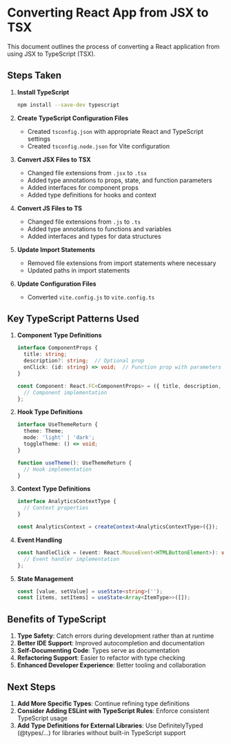 # Converting React App from JSX to TSX

This document outlines the process of converting a React application from using JSX to TypeScript (TSX).

## Steps Taken

1. **Install TypeScript**
   ```bash
   npm install --save-dev typescript
   ```

2. **Create TypeScript Configuration Files**
   - Created `tsconfig.json` with appropriate React and TypeScript settings
   - Created `tsconfig.node.json` for Vite configuration

3. **Convert JSX Files to TSX**
   - Changed file extensions from `.jsx` to `.tsx`
   - Added type annotations to props, state, and function parameters
   - Added interfaces for component props
   - Added type definitions for hooks and context

4. **Convert JS Files to TS**
   - Changed file extensions from `.js` to `.ts`
   - Added type annotations to functions and variables
   - Added interfaces and types for data structures

5. **Update Import Statements**
   - Removed file extensions from import statements where necessary
   - Updated paths in import statements

6. **Update Configuration Files**
   - Converted `vite.config.js` to `vite.config.ts`

## Key TypeScript Patterns Used

1. **Component Type Definitions**
   ```typescript
   interface ComponentProps {
     title: string;
     description?: string;  // Optional prop
     onClick: (id: string) => void;  // Function prop with parameters
   }
   
   const Component: React.FC<ComponentProps> = ({ title, description, onClick }) => {
     // Component implementation
   };
   ```

2. **Hook Type Definitions**
   ```typescript
   interface UseThemeReturn {
     theme: Theme;
     mode: 'light' | 'dark';
     toggleTheme: () => void;
   }
   
   function useTheme(): UseThemeReturn {
     // Hook implementation
   }
   ```

3. **Context Type Definitions**
   ```typescript
   interface AnalyticsContextType {
     // Context properties
   }
   
   const AnalyticsContext = createContext<AnalyticsContextType>({});
   ```

4. **Event Handling**
   ```typescript
   const handleClick = (event: React.MouseEvent<HTMLButtonElement>): void => {
     // Event handler implementation
   };
   ```

5. **State Management**
   ```typescript
   const [value, setValue] = useState<string>('');
   const [items, setItems] = useState<Array<ItemType>>([]);
   ```

## Benefits of TypeScript

1. **Type Safety**: Catch errors during development rather than at runtime
2. **Better IDE Support**: Improved autocompletion and documentation
3. **Self-Documenting Code**: Types serve as documentation
4. **Refactoring Support**: Easier to refactor with type checking
5. **Enhanced Developer Experience**: Better tooling and collaboration

## Next Steps

1. **Add More Specific Types**: Continue refining type definitions
2. **Consider Adding ESLint with TypeScript Rules**: Enforce consistent TypeScript usage
3. **Add Type Definitions for External Libraries**: Use DefinitelyTyped (@types/...) for libraries without built-in TypeScript support

